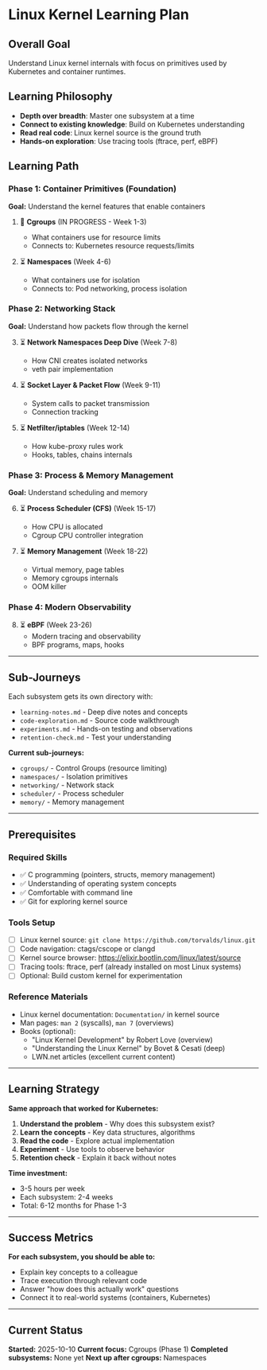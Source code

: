 # Linux Kernel Learning Plan

## Overall Goal
Understand Linux kernel internals with focus on primitives used by Kubernetes and container runtimes.

## Learning Philosophy
- **Depth over breadth**: Master one subsystem at a time
- **Connect to existing knowledge**: Build on Kubernetes understanding
- **Read real code**: Linux kernel source is the ground truth
- **Hands-on exploration**: Use tracing tools (ftrace, perf, eBPF)

## Learning Path

### Phase 1: Container Primitives (Foundation)
**Goal:** Understand the kernel features that enable containers

1. 🔄 **Cgroups** (IN PROGRESS - Week 1-3)
   - What containers use for resource limits
   - Connects to: Kubernetes resource requests/limits

2. ⏳ **Namespaces** (Week 4-6)
   - What containers use for isolation
   - Connects to: Pod networking, process isolation

### Phase 2: Networking Stack
**Goal:** Understand how packets flow through the kernel

3. ⏳ **Network Namespaces Deep Dive** (Week 7-8)
   - How CNI creates isolated networks
   - veth pair implementation

4. ⏳ **Socket Layer & Packet Flow** (Week 9-11)
   - System calls to packet transmission
   - Connection tracking

5. ⏳ **Netfilter/iptables** (Week 12-14)
   - How kube-proxy rules work
   - Hooks, tables, chains internals

### Phase 3: Process & Memory Management
**Goal:** Understand scheduling and memory

6. ⏳ **Process Scheduler (CFS)** (Week 15-17)
   - How CPU is allocated
   - Cgroup CPU controller integration

7. ⏳ **Memory Management** (Week 18-22)
   - Virtual memory, page tables
   - Memory cgroups internals
   - OOM killer

### Phase 4: Modern Observability
8. ⏳ **eBPF** (Week 23-26)
   - Modern tracing and observability
   - BPF programs, maps, hooks

---

## Sub-Journeys

Each subsystem gets its own directory with:
- `learning-notes.md` - Deep dive notes and concepts
- `code-exploration.md` - Source code walkthrough
- `experiments.md` - Hands-on testing and observations
- `retention-check.md` - Test your understanding

**Current sub-journeys:**
- `cgroups/` - Control Groups (resource limiting)
- `namespaces/` - Isolation primitives
- `networking/` - Network stack
- `scheduler/` - Process scheduler
- `memory/` - Memory management

---

## Prerequisites

### Required Skills
- ✅ C programming (pointers, structs, memory management)
- ✅ Understanding of operating system concepts
- ✅ Comfortable with command line
- ✅ Git for exploring kernel source

### Tools Setup
- [ ] Linux kernel source: `git clone https://github.com/torvalds/linux.git`
- [ ] Code navigation: ctags/cscope or clangd
- [ ] Kernel source browser: https://elixir.bootlin.com/linux/latest/source
- [ ] Tracing tools: ftrace, perf (already installed on most Linux systems)
- [ ] Optional: Build custom kernel for experimentation

### Reference Materials
- Linux kernel documentation: `Documentation/` in kernel source
- Man pages: `man 2` (syscalls), `man 7` (overviews)
- Books (optional):
  - "Linux Kernel Development" by Robert Love (overview)
  - "Understanding the Linux Kernel" by Bovet & Cesati (deep)
  - LWN.net articles (excellent current content)

---

## Learning Strategy

**Same approach that worked for Kubernetes:**

1. **Understand the problem** - Why does this subsystem exist?
2. **Learn the concepts** - Key data structures, algorithms
3. **Read the code** - Explore actual implementation
4. **Experiment** - Use tools to observe behavior
5. **Retention check** - Explain it back without notes

**Time investment:**
- 3-5 hours per week
- Each subsystem: 2-4 weeks
- Total: 6-12 months for Phase 1-3

---

## Success Metrics

**For each subsystem, you should be able to:**
- Explain key concepts to a colleague
- Trace execution through relevant code
- Answer "how does this actually work" questions
- Connect it to real-world systems (containers, Kubernetes)

---

## Current Status

**Started:** 2025-10-10
**Current focus:** Cgroups (Phase 1)
**Completed subsystems:** None yet
**Next up after cgroups:** Namespaces
